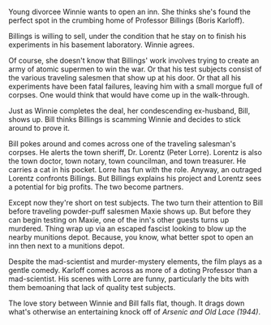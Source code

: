 Young divorcee Winnie wants to open an inn. She thinks she's found the perfect spot in the crumbing home of  Professor Billings (Boris Karloff). 

Billings is willing to sell, under the condition that he stay on to finish his experiments in his basement laboratory. Winnie agrees.

Of course, she doesn't know that Billings' work involves trying to create an army of atomic supermen to win the war. Or that his test subjects consist of the various traveling salesmen that show up at his door. Or that all his experiments have been fatal failures, leaving him with a small morgue full of corpses. One would think that would have come up in the walk-through.

Just as Winnie completes the deal, her condescending ex-husband, Bill, shows up. Bill thinks Billings is scamming Winnie and decides to stick around to prove it. 

Bill pokes around and comes across one of the traveling salesman's corpses. He alerts the town sheriff, Dr. Lorentz (Peter Lorre). Lorentz is also the town doctor, town notary, town councilman, and town treasurer. He carries a cat in his pocket. Lorre has fun with the role. Anyway, an outraged Lorentz confronts Billings. But Billings explains his project and Lorentz sees a potential for big profits. The two become partners. 

Except now they're short on test subjects. The two turn their attention to Bill before traveling powder-puff salesmen Maxie shows up. But before they can begin testing on Maxie, one of the inn's other guests turns up murdered. Thing wrap up via an escaped fascist looking to blow up the nearby munitions depot. Because, you know, what better spot to open an inn then next to a munitions depot.

Despite the mad-scientist and murder-mystery elements, the film plays as a gentle comedy. Karloff comes across as more of a doting Professor than a mad-scientist. His scenes with Lorre are funny, particularly the bits with them bemoaning that lack of quality test subjects. 

The love story between Winnie and Bill falls flat, though. It drags down what's otherwise an entertaining knock off of _Arsenic and Old Lace (1944)_.
